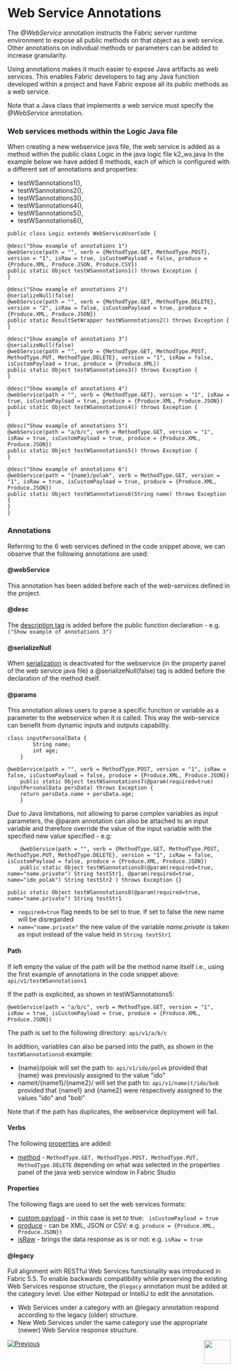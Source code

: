 # Web Service Annotations

The *@WebService* annotation instructs the Fabric server runtime environment to expose all public methods on that object as a web service. 
Other annotations on individual methods or parameters can be added to increase granularity.

Using annotations makes it much easier to expose Java artifacts as web services. This enables Fabric developers to tag any Java function developed within a project and have Fabric expose all its public methods as a web service.

Note that a Java class that implements a web service must specify the *@WebService* annotation.


### Web services methods within the Logic Java file

When creating a new webservice java file, the web service is added as a method within the public class Logic in the java logic file k2_ws.java 
In the example below we have added 6 methods, each of which is configured with a different set of annotations and properties: 
- testWSannotations1(), 
- testWSannotations2(),
- testWSannotations3(),
- testWSannotations4(),
- testWSannotations5(),
- testWSannotations6(),
  
```
public class Logic extends WebServiceUserCode {

@desc("Show example of annotations 1")
@webService(path = "", verb = {MethodType.GET, MethodType.POST}, version = "1", isRaw = true, isCustomPayload = false, produce = {Produce.XML, Produce.JSON, Produce.CSV})
public static Object testWSannotations1() throws Exception {		
}

@desc("Show example of annotations 2")
@serializeNull(false)	
@webService(path = "", verb = {MethodType.GET, MethodType.DELETE}, version = "2", isRaw = false, isCustomPayload = true, produce = {Produce.XML, Produce.JSON})
public static ResultSetWrapper testWSannotations2() throws Exception {
}

@desc("Show example of annotations 3")
@serializeNull(false)	
@webService(path = "", verb = {MethodType.GET, MethodType.POST, MethodType.PUT, MethodType.DELETE}, version = "1", isRaw = false, isCustomPayload = true, produce = {Produce.XML})
public static Object testWSannotations3() throws Exception {
}

@desc("Show example of annotations 4")
@webService(path = "", verb = {MethodType.GET}, version = "1", isRaw = true, isCustomPayload = true, produce = {Produce.XML, Produce.JSON})
public static Object testWSannotations4() throws Exception {			
}

@desc("Show example of annotations 5")
@webService(path = "a/b/c", verb = MethodType.GET, version = "1", isRaw = true, isCustomPayload = true, produce = {Produce.XML, Produce.JSON})
public static Object testWSannotations5() throws Exception {			
}

@desc("Show example of annotations 6")
@webService(path = "{name}/polak", verb = MethodType.GET, version = "1", isRaw = true, isCustomPayload = true, produce = {Produce.XML, Produce.JSON})
public static Object testWSannotations6(String name) throws Exception {			
}
}

```

### Annotations
Referring to the 6 web services defined in the code snippet above, we can observe that the following annotations are used:

#### @webService
This annotation has been added before each of the web-services defined in the project. 

#### @desc
The [description tag](/articles/15_web_services_and_graphit/02_web_services_properties.md#description) is added before the public function declaration - e.g.
```("Show example of annotations 3")``` 

#### @serializeNull
When [serialization](/articles/15_web_services_and_graphit/02_web_services_properties.md#serialize-null) is deactivated for the webservice (in the property panel of the web service java file) a @serializeNull(false) tag is added before the declaration of the method itself.

#### @params
This annotation allows users to parse a specific function or variable as a parameter to the webservice when it is called. This way the web-service can benefit from dynamic inputs and outputs capability.

```
class inputPersonalData {
		String name;
		int age;
	}

@webService(path = "", verb = MethodType.POST, version = "1", isRaw = false, isCustomPayload = false, produce = {Produce.XML, Produce.JSON})
	public static Object testWSannotations7(@param(required=true) inputPersonalData persData) throws Exception {
	return persData.name + persData.age;
	} 
```

Due to Java limitations, not allowing to parse complex variables as input parameters, the @param annotation can also be attached to an input variable and therefore override the value of the input variable with the specified new value specified - e.g:

```
	@webService(path = "", verb = {MethodType.GET, MethodType.POST, MethodType.PUT, MethodType.DELETE}, version = "1", isRaw = false, isCustomPayload = false, produce = {Produce.XML, Produce.JSON})
	public static Object testWSannotations8(@param(required=true, name="name.private") String testStr1, @param(required=true, name="ido_polak") String testStr2 ) throws Exception {}
```

```public static Object testWSannotations8(@param(required=true, name="name.private") String testStr1```
- ```required=true``` flag needs to be set to true. If set to false the new name will be disregarded
- ```name="name.private"``` the new value of the variable *name.private* is taken as input instead of the value held in ```String testStr1``` 



#### Path
If left empty the value of the path will be the method name itself i.e., using the first example of annotations in the code snippet above:
```api/v1/testWSannotations1```

If the path is explicited, as shown in testWSannotations5:

```@webService(path = "a/b/c", verb = MethodType.GET, version = "1", isRaw = true, isCustomPayload = true, produce = {Produce.XML, Produce.JSON})```

The path is set to the following directory: ```api/v1/a/b/c```


In addition, variables can also be parsed into the path, as shown in the ```testWSannotations6``` example:

- {name}/polak will set the path to: ```api/v1/ido/polak``` provided that {name} was previously assigned to the value "ido"
- nameit/{name1}/{name2}/ will set the path to: ```api/v1/nameit/ido/bob``` provided that {name1} and {name2} were respectively assigned to the values "ido" and "bob"

Note that if the path has duplicates, the webservice deployment will fail.



#### Verbs 
The following [properties](/articles/15_web_services_and_graphit/02_web_services_properties.md#web-service-properties) are added:

- [method](/articles/15_web_services_and_graphit/02_web_services_properties.md#verb) - ```MethodType.GET, MethodType.POST, MethodType.PUT, MethodType.DELETE``` depending on what was selected in the properties panel of the java web service window in Fabric Studio

#### Properties
The following flags are used to set the web services formats:
- [custom payload](/articles/15_web_services_and_graphit/02_web_services_properties.md#custom-payload) - in this case is set to true: ``` isCustomPayload = true``` 
- [produce](/articles/15_web_services_and_graphit/02_web_services_properties.md#produce) - can be XML, JSON or CSV: e.g. ```produce = {Produce.XML, Produce.JSON})```
- [isRaw](/articles/15_web_services_and_graphit/02_web_services_properties.md#is-raw) - brings the data response as is or not: e.g. ```isRaw = true```

#### @legacy
Full alignment with RESTful Web Services functionality was introduced in Fabric 5.5.
To enable backwards compatibility while preserving the existing Web Services response structure, the ```@legacy``` annotation must be added at the category level. 
Use either Notepad or IntelliJ to edit the annotation. 
 * Web Services under a category with an @legacy annotation respond according to the legacy (older) structure. 
 * New Web Services under the same category use the appropriate (newer) Web Service response structure.



[![Previous](/articles/images/Previous.png)](/articles/15_web_services_and_graphit/09_swagger.md)[<img align="right" width="60" height="54" src="/articles/images/Next.png">](/articles/15_web_services_and_graphit/11_response_codes.md)


